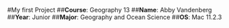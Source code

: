 #My first Project
##**Course**: Geography 13
##**Name**: Abby Vandenberg
##**Year**: Junior
##**Major**: Geography and Ocean Science
##**OS**: Mac 11.2.3